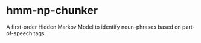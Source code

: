 # hmm-np-chunker
A first-order Hidden Markov Model to identify noun-phrases based on part-of-speech tags.
